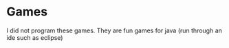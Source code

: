 # Games
I did not program these games. They are fun games for java (run through an ide such as eclipse)
